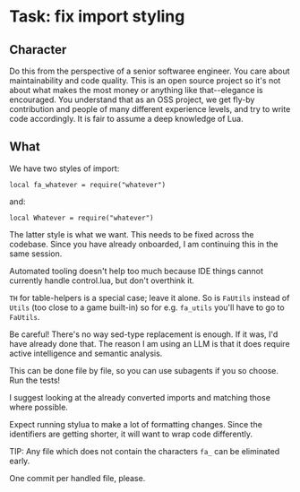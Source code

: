 # Task: fix import styling

## Character

Do this from the perspective of a senior softwaree engineer.  You care about maintainability and code quality.  This is
an open source project so it's not about what makes the most money or anything like that--elegance is encouraged.  You
understand that as an OSS project, we get fly-by contribution and people of many different experience levels, and try to
write code accordingly.  It is fair to assume a deep knowledge of Lua.

## What

We have two styles of import:

```
local fa_whatever = require("whatever")
```

and:

```
local Whatever = require("whatever")
```

The latter style is what we want.  This needs to be fixed across the codebase.  Since you have already onboarded, I am continuing this in the same session.

Automated tooling doesn't help too much because IDE things cannot currently handle control.lua, but don't overthink it.

`TH` for table-helpers is a special case; leave it alone.  So is `FaUtils` instead of `Utils` (too close to a game built-in) so for e.g. `fa_utils` you'll have to go to `FaUtils`.

Be careful!  There's no way sed-type replacement is enough.  If it was, I'd have already done that.  The reason I am using an LLM is that it does require active intelligence and semantic analysis.

This can be done file by file, so you can use subagents if you so choose. Run the tests!

I suggest looking at the already converted imports and matching those where possible.

Expect running stylua to make a lot of formatting changes.  Since the identifiers are getting shorter, it will want to wrap code differently.

TIP: Any file which does not contain the characters `fa_` can be eliminated early.

One commit per handled file, please.
